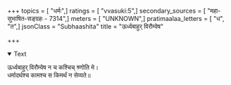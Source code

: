 +++
topics = [ "धर्मः",]
ratings = [ "vvasuki:5",]
secondary_sources = [ "महा-सुभाषित-सङ्ग्रहः - 7314",]
meters = [ "UNKNOWN",]
pratimaalaa_letters = [ "ध", "त",]
jsonClass = "Subhaashita"
title = "ऊर्ध्वबाहुर् विरौम्येष"

+++

<details open><summary>Text</summary>

ऊर्ध्वबाहुर् विरौम्येष न च कश्चिच् श्र्णोति मे।  
धर्मादर्थश्च कामश्च स किमर्थं न सेव्यते॥
</details>
